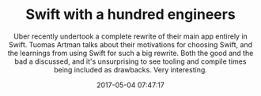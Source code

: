 ---
title: "Swift with a hundred engineers"
subtitle: "Uber recently undertook a complete rewrite of their main app entirely in Swift. Tuomas Artman talks about their motivations for choosing Swift, and the learnings from using Swift for such a big rewrite. Both the good and the bad a discussed, and it's unsurprising to see tooling and compile times being included as drawbacks. Very interesting."
tags: ["talk"]
link: "https://www.skilled.io/u/swiftsummit/swift-with-a-hundred-engineers"
date: "2017-05-04 07:47:17"
---